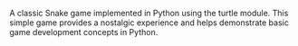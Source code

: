 A classic Snake game implemented in Python using the turtle module. This simple game provides a nostalgic experience and helps demonstrate basic game development concepts in Python.

